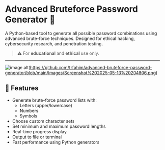 # Advanced Bruteforce Password Generator 🔐

A Python-based tool to generate all possible password combinations using advanced brute-force techniques. Designed for ethical hacking, cybersecurity research, and penetration testing.

> ⚠️ For **educational** and **ethical** use only.

---
![image alt](https://github.com/trfahim/advanced-bruteforce-password-generator/blob/main/Images/Screenshot%202025-05-13%20204736.png)(https://github.com/trfahim/advanced-bruteforce-password-generator/blob/main/Images/Screenshot%202025-05-13%20204806.png)

## 🚀 Features

- Generate brute-force password lists with:
  - Letters (upper/lowercase)
  - Numbers
  - Symbols
- Choose custom character sets
- Set minimum and maximum password lengths
- Real-time progress display
- Output to file or terminal
- Fast performance using Python generators
